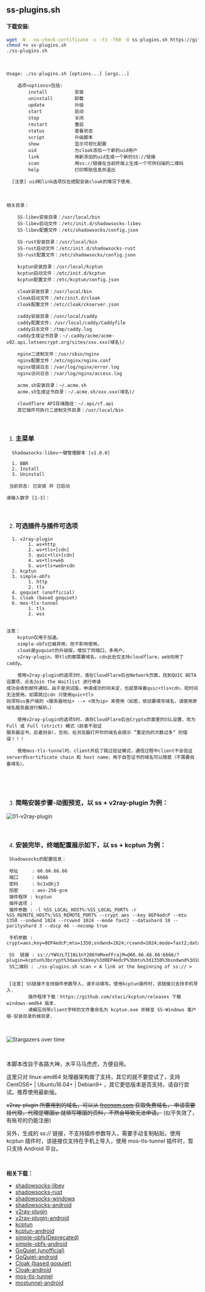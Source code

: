 ## ss-plugins.sh

#### 下载安装:
``` bash
wget -N --no-check-certificate -c -t3 -T60 -O ss-plugins.sh https://git.io/fjlbl
chmod +x ss-plugins.sh
./ss-plugins.sh
```

&nbsp;

```shell
Usage: ./ss-plugins.sh [options...] [args...]

    选项<options>包括:
        install          安装
        uninstall        卸载
        update           升级
        start            启动
        stop             关闭
        restart          重启
        status           查看状态
        script           升级脚本
        show             显示可视化配置
        uid              为cloak添加一个新的uid用户
        link             用新添加的uid生成一个新的SS://链接
        scan             用ss://链接在当前终端上生成一个可供扫描的二维码
        help             打印帮助信息并退出
    
  [注意] uid和link选项仅在搭配安装cloak的情况下使用.
```

&nbsp;

```shell
相关目录：

    SS-libev安装目录：/usr/local/bin
    SS-libev启动文件：/etc/init.d/shadowsocks-libev
    SS-libev配置文件：/etc/shadowsocks/config.json
    
    SS-rust安装目录：/usr/local/bin
    SS-rust启动文件：/etc/init.d/shadowsocks-rust
    SS-rust配置文件：/etc/shadowsocks/config.json

    kcptun安装目录：/usr/local/kcptun
    kcptun启动文件：/etc/init.d/kcptun
    kcptun配置文件：/etc/kcptun/config.json
    
    cloak安装目录：/usr/local/bin
    cloak启动文件：/etc/init.d/cloak
    cloak配置文件：/etc/cloak/ckserver.json

    caddy安装目录：/usr/local/caddy
    caddy配置文件: /usr/local/caddy/Caddyfile
    caddy日志文件：/tmp/caddy.log
    caddy生成证书目录：~/.caddy/acme/acme-v02.api.letsencrypt.org/sites/xxx.xxx(域名)/
    
    nginx二进制文件：/usr/sbin/nginx
    nginx配置文件：/etc/nginx/nginx.conf
    nginx错误日志：/var/log/nginx/error.log
    nginx访问日志：/var/log/nginx/access.log

    acme.sh安装目录：~/.acme.sh
    acme.sh生成证书目录：~/.acme.sh/xxx.xxx(域名)/
	
    cloudflare API存储路径：~/.api/cf.api
    其它插件可执行二进制文件目录：/usr/local/bin
```

&nbsp;

1. ### 主菜单

```shell
  Shadowsocks-libev一键管理脚本 [v1.0.0]

  1. BBR
  2. Install
  3. Uninstall

 当前状态: 已安装 并 已启动

请输入数字 [1-3]：
```

&nbsp;

2. ### 可选插件与插件可选项

~~~shell
  1. v2ray-plugin
        1. ws+http
        2. ws+tls+[cdn]
        3. quic+tls+[cdn]
        4. ws+tls+web
        5. ws+tls+web+cdn
  2. kcptun
  3. simple-obfs
        1. http
        2. tls
  4. goquiet (unofficial)
  5. cloak (based goquiet)
  6. mos-tls-tunnel
        1. tls
        2. wss


注意：
    kcptun仅用于加速。
    simple-obfs已被弃用，但不影响使用。
    cloak是goquiet的升级版，增加了同端口，多用户。
    v2ray-plugin，带tls的都需要域名，cdn此处仅支持cloudflare，web则用了caddy。
	
    使用v2ray-plugin的选项3时，请在CloudFlare后台Network页面，找到QUIC BETA设置项，点击Join the Waitlist 进行申请
成功会收到邮件通知。由于是测试版，申请成功时间未定，也就意味着quic+tls+cdn，短时间无法使用。如需跳过cdn 只使用quic+tls 
则须将ss客户端的 <服务器地址> --> <改为ip> 来使用（如若，依旧要填写域名，请使用原域名服务器进行解析。）
	
    使用v2ray-plugin的选项5时，请将CloudFlare后台Crypto页面里的SSL设置，改为 Full 或 Full (strict) 模式（前者不验证
服务器证书，后者则会），否则，在浏览器打开你的域名会提示 ”重定向的次数过多“ 的错误！！！
	
    使用mos-tls-tunnel时，client开启了跳过验证模式，通信过程中client不会验证server的certificate chain 和 host name，用于自签证书的域名可以随意（不需要自备域名）。

	 
~~~

&nbsp;

3. ### 简略安装步骤-动图预览，以 ss + v2ray-plugin 为例：

![01-v2ray-plugin](./example.gif)

&nbsp;

4. ### 安装完毕，终端配置展示如下，以 ss + kcptun 为例：

~~~shell
 Shadowsocks的配置信息：

 地址     : 66.66.66.66
 端口     : 6666
 密码     : bc1xQkj3
 加密     : aes-256-gcm
 插件程序 : kcptun
 插件选项 :
 插件参数 : -l %SS_LOCAL_HOST%:%SS_LOCAL_PORT% -r %SS_REMOTE_HOST%:%SS_REMOTE_PORT% --crypt aes --key 0EP4edcP --mtu 1350 --sndwnd 1024 --rcvwnd 1024 --mode fast2 --datashard 10 --parityshard 3 --dscp 46 --nocomp true

 手机参数 : crypt=aes;key=0EP4edcP;mtu=1350;sndwnd=1024;rcvwnd=1024;mode=fast2;datashard=10;parityshard=3;dscp=46;nocomp=true

 SS  链接 : ss://YWVzLTI1Ni1nY206YmMxeFFrajM=@66.66.66.66:6666/?plugin=kcptun%3bcrypt%3daes%3bkey%3d0EP4edcP%3bmtu%3d1350%3bsndwnd%3d1024%3brcvwnd%3d1024%3bmode%3dfast2%3bdatashard%3d10%3bparityshard%3d3%3bdscp%3d46%3bnocomp%3dtrue
 SS二维码 : ./ss-plugins.sh scan < A link at the beginning of ss:// >


 [注意] SS链接不支持插件参数导入，请手动填写。使用kcptun插件时，该链接只支持手机导入.
        插件程序下载：https://github.com/xtaci/kcptun/releases 下载 windows-amd64 版本.
        请解压将带client字样的文件重命名为 kcptun.exe 并移至 SS-Windows 客户端-安装目录的根目录.
~~~

&nbsp;

![Stargazers over time](https://starchart.cc/loyess/Shell.svg)

&nbsp;

本脚本改自于各路大神，水平马马虎虎，方便自用。

这里只对 linux-amd64 处理器架构做了支持，其它的就不要尝试了，支持 CentOS6+ | Ubuntu16.04+ | Debian9+ ，其它更低版本是否支持，请自行尝试。推荐使用最新版。

~~v2ray-plugin 所要用到的域名，可以从 [freenom.com](https://www.freenom.com) 获取免费域名， 申请需要挂代理，代理是哪国ip 就填写哪国的资料，不然会导致无法申请。~~ (似乎失效了，有账号的仍能注册)

另外，生成的 ss:// 链接，不支持插件参数导入，需要手动复制粘贴，使用 kcptun 插件时，该链接仅支持在手机上导入，使用 mos-tls-tunnel 插件时，暂只支持 Android 平台。

&nbsp;

**相关下载：**

- [shadowsocks-libev](https://github.com/shadowsocks/shadowsocks-libev)
- [shadowsocks-rust](https://github.com/shadowsocks/shadowsocks-rust)
- [shadowsocks-windows](<https://github.com/shadowsocks/shadowsocks-windows/releases>)
- [shadowsocks-android](<https://github.com/shadowsocks/shadowsocks-android/releases>)
- [v2ray-plugin](<https://github.com/shadowsocks/v2ray-plugin/releases>)
- [v2ray-plugin-android](<https://github.com/shadowsocks/v2ray-plugin-android/releases>)
- [kcptun](https://github.com/xtaci/kcptun/releases)
- [kcptun-android](https://github.com/shadowsocks/kcptun-android/releases)
- [simple-obfs(Deprecated)](https://github.com/shadowsocks/simple-obfs/releases)
- [simple-obfs-android](https://github.com/shadowsocks/simple-obfs-android/releases)
- [GoQuiet (unofficial)](https://github.com/cbeuw/GoQuiet/releases)
- [GoQuiet-android](https://github.com/cbeuw/GoQuiet-android/releases)
- [Cloak (based goquiet)](https://github.com/cbeuw/Cloak/releases)
- [Cloak-android](https://github.com/cbeuw/Cloak-android/releases)
- [mos-tls-tunnel](https://github.com/IrineSistiana/mos-tls-tunnel/releases)
- [mostunnel-android](https://github.com/IrineSistiana/mostunnel-android/releases)
